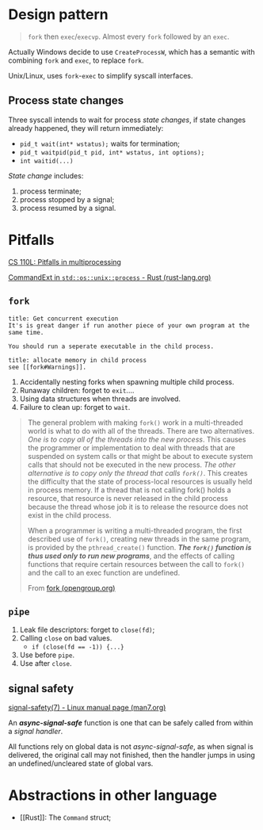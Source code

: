 # Design pattern

> `fork` then `exec`/`execvp`.
> Almost every `fork` followed by an `exec`.

Actually Windows decide to use `CreateProcessW`, which has a semantic with combining `fork` and `exec`, to replace `fork`.

Unix/Linux, uses `fork`-`exec` to simplify syscall interfaces.

## Process state changes

Three syscall intends to wait for process _state changes_, if state changes already happened, they will return immediately:
- `pid_t wait(int* wstatus);` waits for termination;
- `pid_t waitpid(pid_t pid, int* wstatus, int options);`
- `int waitid(...)`

_State change_ includes:
1.  process terminate;
2.  process stopped by a signal;
3.  process resumed by a signal.

# Pitfalls
[CS 110L: Pitfalls in multiprocessing](https://reberhardt.com/cs110l/spring-2020/lecture-notes/lecture-07/)

[CommandExt in `std::os::unix::process` - Rust (rust-lang.org)](https://doc.rust-lang.org/std/os/unix/process/trait.CommandExt.html#notes-and-safety)

## `fork`

```ad-warning
title: Get concurrent execution
It's is great danger if run another piece of your own program at the same time. 

You should run a seperate executable in the child process.
```

```ad-warning 
title: allocate memory in child process
see [[fork#Warnings]].
```

1. Accidentally nesting forks when spawning multiple child process.
2. Runaway children: forget to `exit`....
3. Using data structures when threads are involved.
4. Failure to clean up: forget to `wait`.


> The general problem with making `fork()` work in a multi-threaded world is what to do with all of the threads. There are two alternatives. _One is to copy all of the threads into the new process_. This causes the programmer or implementation to deal with threads that are suspended on system calls or that might be about to execute system calls that should not be executed in the new process. _The other alternative is to copy only the thread that calls `fork()`_. This creates the difficulty that the state of process-local resources is usually held in process memory. If a thread that is not calling fork() holds a resource, that resource is never released in the child process because the thread whose job it is to release the resource does not exist in the child process. 
> 
> When a programmer is writing a multi-threaded program, the first described use of `fork()`, creating new threads in the same program, is provided by the `pthread_create()` function. ***The `fork()` function is thus used only to run new programs***, and the effects of calling functions that require certain resources between the call to `fork()` and the call to an exec function are undefined.
> 
> From [fork (opengroup.org)](https://pubs.opengroup.org/onlinepubs/9699919799/functions/fork.html)



## `pipe`

1. Leak file descriptors: forget to `close(fd)`;
2. Calling `close` on bad values.
    - `if (close(fd == -1)) {...}`
3. Use before `pipe`.
4. Use after `close`.

## signal safety

[signal-safety(7) - Linux manual page (man7.org)](https://man7.org/linux/man-pages/man7/signal-safety.7.html)

An ___async-signal-safe___ function is one that can be safely called from within a _signal handler_.

All functions rely on global data is not _async-signal-safe_, as when signal is delivered, the original call may not finished, then the handler jumps in using an undefined/uncleared state of global vars.

# Abstractions in other language

- [[Rust]]: The `Command` struct;

